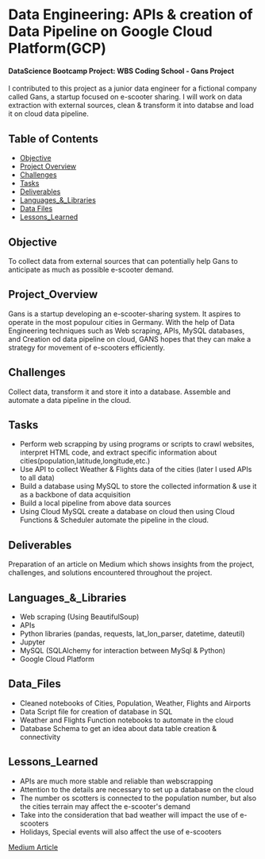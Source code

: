# Data Engineering: APIs & creation of Data Pipeline on Google Cloud Platform(GCP)


#### DataScience Bootcamp Project: WBS Coding School - Gans Project

I contributed to this project as a junior data engineer for a fictional company called Gans, a startup focused on e-scooter sharing. I will work on data extraction with external sources, clean & transform it into databse and load it on cloud data pipeline. 

## Table of Contents

- [Objective](#objective)
- [Project Overview](#project_overview)
- [Challenges](#challenges)
- [Tasks](#tasks)
- [Deliverables](#deliverables)
- [Languages_&_Libraries](#languages_&_libraries)
- [Data Files](#data_files)
- [Lessons_Learned](#lessons_learned)


## Objective

To collect data from external sources that can potentially help Gans to anticipate as much as possible e-scooter demand.


## Project_Overview

Gans is a startup developing an e-scooter-sharing system. It aspires to operate in the most populour cities in Germany. With the help of Data Engineering techniques such as Web scraping, APIs, MySQL databases, and Creation od data pipeline on cloud, GANS hopes that they can make a strategy for movement of e-scooters efficiently.


## Challenges

Collect data, transform it and store it into a database.
Assemble and automate a data pipeline in the cloud.


## Tasks

- Perform web scrapping by using programs or scripts to crawl websites, interpret HTML code, and extract specific information about cities(population,latitude,longitude,etc.)
- Use API to collect Weather & Flights data of the cities (later I used APIs to all data)
- Build a database using MySQL to store the collected information & use it as a backbone of data acquisition
- Build a local pipeline from above data sources
- Using Cloud MySQL create a database on cloud then using Cloud Functions & Scheduler automate the pipeline in the cloud.


## Deliverables

Preparation of an article on Medium which shows insights from the project, challenges, and solutions encountered throughout the project.


## Languages_&_Libraries

- Web scraping (Using BeautifulSoup)
- APIs
- Python libraries (pandas, requests, lat_lon_parser, datetime, dateutil)
- Jupyter
- MySQL (SQLAlchemy for interaction between MySql & Python)
- Google Cloud Platform
  

## Data_Files

- Cleaned notebooks of Cities, Population, Weather, Flights and Airports
- Data Script file for creation of database in SQL
- Weather and Flights Function notebooks to automate in the cloud
- Database Schema to get an idea about data table creation & connectivity


## Lessons_Learned

- APIs are much more stable and reliable than webscrapping
- Attention to the details are necessary to set up a database on the cloud
- The number os scotters is connected to the population number, but also the cities terrain may affect the e-scooter's demand
- Take into the consideration that bad weather will impact the use of e-scooters
- Holidays, Special events will also affect the use of e-scooters

[Medium Article](https://medium.com/@alexalbieri/data-driven-mobility-automating-data-capture-with-a-cloud-based-pipeline-d6ace52a38d3)
